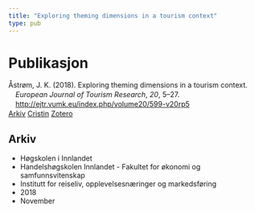 ```yaml
---
title: "Exploring theming dimensions in a tourism context"
type: pub
---
```

<h1>Publikasjon</h1>
<article id="csl-bib-container-JJMIP685" class="csl-bib-container">
  <div class="csl-bib-body" style="line-height: 1.35; padding-left: 1em; text-indent:-1em;">
  <div class="csl-entry">&#xC5;str&#xF8;m, J. K. (2018). Exploring theming dimensions in a tourism context. <i>European Journal of Tourism Research</i>, <i>20</i>, 5&#x2013;27. <a href="http://ejtr.vumk.eu/index.php/volume20/599-v20rp5">http://ejtr.vumk.eu/index.php/volume20/599-v20rp5</a></div>
</div>
  <div class="csl-bib-buttons">
    <a href="#taxonomy-article-JJMIP685" class="csl-bib-button">Arkiv</a>
    <a href="https://app.cristin.no/results/show.jsf?id=1627431" alt="Cristin URL" class="csl-bib-button">Cristin</a>
    <a href="http://zotero.org/groups/5022929/items/JJMIP685" alt="Zotero URL" class="csl-bib-button">Zotero</a>
  </div>
  <div id="csl-bib-meta-container-JJMIP685"></div>
</article>
<div id="csl-bib-meta-JJMIP685" class="csl-bib-meta">
  <article id="taxonomy-article-JJMIP685" class="taxonomy-article">
    <h1>Arkiv</h1>
    <ul>
      <li>Høgskolen i Innlandet</li>
      <li>Handelshøgskolen Innlandet - Fakultet for økonomi og samfunnsvitenskap</li>
      <li>Institutt for reiseliv, opplevelsesnæringer og markedsføring</li>
      <li>2018</li>
      <li>November</li>
    </ul>
  </article>
</div>
